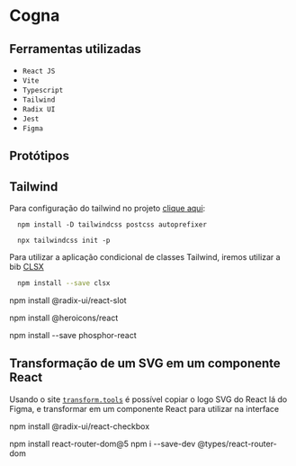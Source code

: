 # Cogna

## Ferramentas utilizadas
- `React JS`
- `Vite`
- `Typescript`
- `Tailwind`
- `Radix UI`
- `Jest`
- `Figma`

## Protótipos

## Tailwind
Para configuração do tailwind no projeto [clique aqui](https://tailwindcss.com/docs/guides/vite):
```
  npm install -D tailwindcss postcss autoprefixer

  npx tailwindcss init -p
```

Para utilizar a aplicação condicional de classes Tailwind, iremos utilizar a bib [CLSX](https://www.npmjs.com/package/clsx)
``` bash
  npm install --save clsx
```

npm install @radix-ui/react-slot

npm install @heroicons/react

npm install --save phosphor-react

## Transformação de um SVG em um componente React
Usando o site [`transform.tools`](https://transform.tools/) é possível copiar o logo SVG do React lá do Figma, e transformar em um componente React para utilizar na interface

npm install @radix-ui/react-checkbox

npm install react-router-dom@5
npm i --save-dev @types/react-router-dom